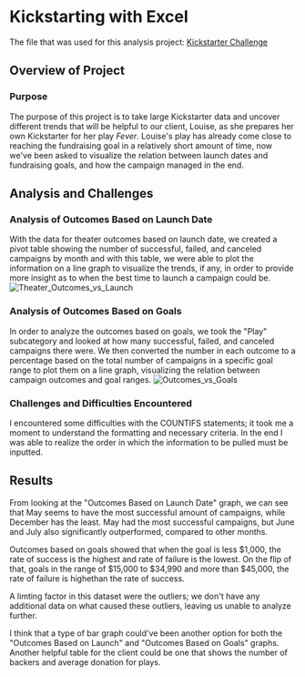 # Kickstarting with Excel
The file that was used for this analysis project: [Kickstarter Challenge](https://github.com/boggesstristyn/kickstarter-analysis/files/8598198/Kickstarter_Challenge.xlsx)

## Overview of Project
### Purpose
The purpose of this project is to take large Kickstarter data and uncover different trends that will be helpful to our client, Louise, as she prepares her own Kickstarter for her play *Fever*. Louise's play has already come close to reaching the fundraising goal in a relatively short amount of time, now we've been asked to visualize the relation between launch dates and fundraising goals, and how the campaign managed in the end.

## Analysis and Challenges
### Analysis of Outcomes Based on Launch Date
With the data for theater outcomes based on launch date, we created a pivot table showing the number of successful, failed, and canceled campaigns by month and with this table, we were able to plot the information on a line graph to visualize the trends, if any, in order to provide more insight as to when the best time to launch a campaign could be.
![Theater_Outcomes_vs_Launch](https://user-images.githubusercontent.com/103851131/164999180-7a111fbe-4748-46e3-a550-3e698e409138.png)

### Analysis of Outcomes Based on Goals
In order to analyze the outcomes based on goals, we took the "Play" subcategory and looked at how many successful, failed, and canceled campaigns there were. We then converted the number in each outcome to a percentage based on the total number of campaigns in a specific goal range to plot them on a line graph, visualizing the relation between campaign outcomes and goal ranges.
![Outcomes_vs_Goals](https://user-images.githubusercontent.com/103851131/164999187-f57e0f17-3786-41db-ba8c-1cbca02dbeff.png)

### Challenges and Difficulties Encountered
I encountered some difficulties with the COUNTIFS statements; it took me a moment to understand the formatting and necessary criteria. In the end I was able to realize the order in which the information to be pulled must be inputted.

## Results
From looking at the "Outcomes Based on Launch Date" graph, we can see that May seems to have the most successful amount of campaigns, while December has the least. May had the most successful campaigns, but June and July also significantly outperformed, compared to other months.

Outcomes based on goals showed that when the goal is less $1,000, the rate of success is the highest and rate of failure is the lowest. On the flip of that, goals in the range of $15,000 to $34,990 and more than $45,000, the rate of failure is highethan the rate of success.

A limting factor in this dataset were the outliers; we don't have any additional data on what caused these outliers, leaving us unable to analyze further.

I think that a type of bar graph could've been another option for both the "Outcomes Based on Launch" and "Outcomes Based on Goals" graphs. Another helpful table for the client could be one that shows the number of backers and average donation for plays.
